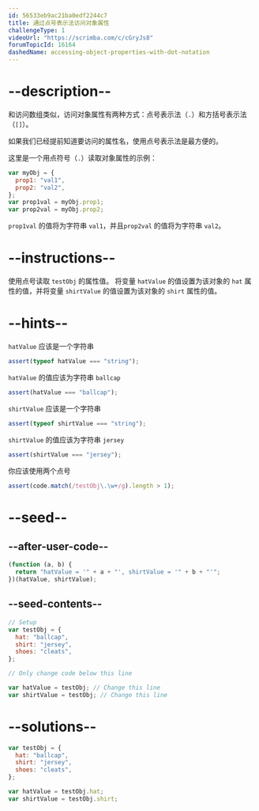 ```yaml
---
id: 56533eb9ac21ba0edf2244c7
title: 通过点号表示法访问对象属性
challengeType: 1
videoUrl: "https://scrimba.com/c/cGryJs8"
forumTopicId: 16164
dashedName: accessing-object-properties-with-dot-notation
---
```


# --description--

和访问数组类似，访问对象属性有两种方式：点号表示法（`.`）和方括号表示法（`[]`）。

如果我们已经提前知道要访问的属性名，使用点号表示法是最方便的。

这里是一个用点符号（`.`）读取对象属性的示例：

```js
var myObj = {
  prop1: "val1",
  prop2: "val2",
};
var prop1val = myObj.prop1;
var prop2val = myObj.prop2;
```

`prop1val` 的值将为字符串 `val1`，并且`prop2val` 的值将为字符串 `val2`。

# --instructions--

使用点号读取 `testObj` 的属性值。 将变量 `hatValue` 的值设置为该对象的 `hat` 属性的值，并将变量 `shirtValue` 的值设置为该对象的 `shirt` 属性的值。

# --hints--

`hatValue` 应该是一个字符串

```js
assert(typeof hatValue === "string");
```

`hatValue` 的值应该为字符串 `ballcap`

```js
assert(hatValue === "ballcap");
```

`shirtValue` 应该是一个字符串

```js
assert(typeof shirtValue === "string");
```

`shirtValue` 的值应该为字符串 `jersey`

```js
assert(shirtValue === "jersey");
```

你应该使用两个点号

```js
assert(code.match(/testObj\.\w+/g).length > 1);
```

# --seed--

## --after-user-code--

```js
(function (a, b) {
  return "hatValue = '" + a + "', shirtValue = '" + b + "'";
})(hatValue, shirtValue);
```

## --seed-contents--

```js
// Setup
var testObj = {
  hat: "ballcap",
  shirt: "jersey",
  shoes: "cleats",
};

// Only change code below this line

var hatValue = testObj; // Change this line
var shirtValue = testObj; // Change this line
```

# --solutions--

```js
var testObj = {
  hat: "ballcap",
  shirt: "jersey",
  shoes: "cleats",
};

var hatValue = testObj.hat;
var shirtValue = testObj.shirt;
```
